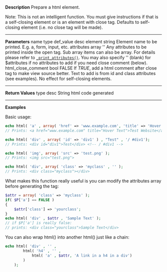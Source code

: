 **Description**
Prepare a html element.  

Note: This is not an intelligent function. You must give instructions if that is a self-closing element or is an element with close tag. Defaults to self-closing element (i.e. no close tag will be made).

--------
**Parameters**
name	type	def_value	desc
element	string		Element name to be printed. E.g. a, form, input, etc.
attributes	array	''	Any attributes to be printed inside the open tag. Sub array items can also be array. For details please refer to [`_print_attributes()`](#_print_attributes). You may also specify '' (blank) for $attributes if no attributes to add if you need close comment (below).
html_close_comment	bool	FALSE	If *TRUE*, add a html comment after close tag to make view source better. Text to add is from id and class attributes (see examples). No effect for self-closing elements.

--------
**Return Values**
type	desc
String	html code generated

--------
**Examples**


Basic usage:
```php
echo html( 'a' , array( 'href' => 'www.example.com', 'title' => 'Hover Text'), 'Test Website');
// Prints: <a href="www.example.com" title="Hover Text">Test Website</a>

echo html( 'div' , array( 'id' => 'div1' ) , "Test" , '/ #div1');
// Prints: <div id="div1">Test</div> <!-- / #div1 -->

echo html( 'img', array( 'src' => 'test.png' );
// Prints: <img src="test.png">

echo html( 'div', array( 'class' => 'myclass' , '' );
// Prints: <div class="myclass"></div>
```
What makes this function really useful is you can modify the attributes array before generating the tag:
```php
$attr = array( 'class' => 'myclass' );
if( $P['a'] == FALSE )
{
	$attr['class'] => 'yourclass';
}
echo html( 'div' , $attr , 'Sample Text' );
// if $P['a'] is really false:
// prints: <div class="yourclass">Sample Text</div>
```
You can also wrap html() into another html() just like a chain:
```php
echo html( 'div' , '' , 
		html( 'h4' , '' , 
			html( 'a' , $attr, 'A link in a h4 in a div')
		)
	);
```